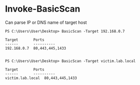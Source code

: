 # Invoke-BasicScan
Can parse IP or DNS name of target host
```
PS C:\Users\User\Desktop> BasicScan -Target 192.168.0.7

Target       Ports
------       ----------
192.168.0.7  80,443,445,1433


PS C:\Users\User\Desktop> BasicScan -Target victim.lab.local

Target       Ports
------       ----------
victim.lab.local  80,443,445,1433
```
